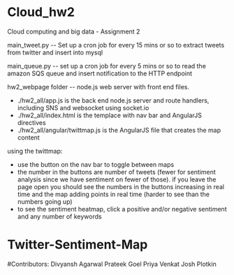 Cloud_hw2
=========

Cloud computing and big data - Assignment 2

main_tweet.py -- Set up a cron job for every 15 mins or so to extract tweets from twitter and insert into mysql

main_queue.py -- set up a cron job for every 5 mins or so to read the amazon SQS queue and insert notification to the HTTP endpoint

hw2_webpage folder -- node.js web server with front end files.
 * ./hw2_all/app.js is the back end node.js server and route handlers, including SNS and websocket using socket.io
 * ./hw2_all/index.html is the templace with nav bar and AngularJS directives
 * ./hw2_all/angular/twittmap.js is the AngularJS file that creates the map content

using the twittmap: 
* use the button on the nav bar to toggle between maps
* the number in the buttons are number of tweets (fewer for sentiment analysis since we have sentiment on fewer of those). if you leave the page open you should see the numbers in the buttons increasing in real time and the map adding points in real time (harder to see than the numbers going up) 
* to see the sentiment heatmap, click a positive and/or negative sentiment and any number of keywords
# Twitter-Sentiment-Map

#Contributors:
Divyansh Agarwal
Prateek Goel
Priya Venkat
Josh Plotkin

